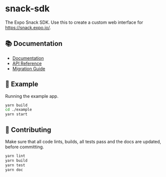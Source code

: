 # snack-sdk

The Expo Snack SDK. Use this to create a custom web interface for https://snack.expo.io/. 

## 📚 Documentation

- [Documentation](https://github.com/expo/snack/blob/main/docs/snack-sdk.md)
- [API Reference](https://github.com/expo/snack/blob/main/docs/snack-sdk-api/README.md)
- [Migration Guide](https://github.com/expo/snack/blob/main/docs/snack-sdk-migration.md)

## 🔎 Example

Running the example app.

```sh
yarn build
cd ./example
yarn start
```

## 👏 Contributing

Make sure that all code lints, builds, all tests pass and the docs are updated, before committing.

```sh
yarn lint
yarn build
yarn test
yarn doc
```